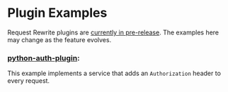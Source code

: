 # Plugin Examples

Request Rewrite plugins are [currently in pre-release](https://mayhem4api.forallsecure.com/docs/rewrite.html).
The examples here may change as the feature evolves.

### [python-auth-plugin](python-auth-plugin/README.md):

This example implements a service that adds an `Authorization` header to every request.